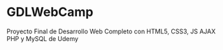 # GDLWebCamp
Proyecto Final de Desarrollo Web Completo con HTML5, CSS3, JS AJAX PHP y MySQL de Udemy
